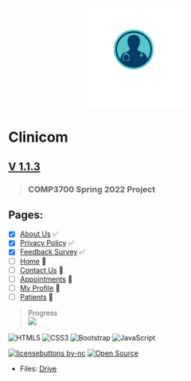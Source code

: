 <p align="center">
  <img src="https://github.com/0cool-design/WEB_Proj/blob/main/www/assets/imgs/logooo.png">
</p>

# __Clinicom__
## [V 1.1.3](https://github.com/0cool-design/WEB_Proj)
>### COMP3700 Spring 2022 Project

## Pages:
- [x] [About Us](https://github.com/0cool-design/WEB_Proj/blob/main/www/about.html) ✅
- [x] [Privacy Policy](https://github.com/0cool-design/WEB_Proj/blob/main/www/policy.html) ✅
- [x] [Feedback Survey](https://github.com/0cool-design/WEB_Proj/blob/main/www/feedback.html) ✅
- [ ] [Home](https://github.com/0cool-design/WEB_Proj/blob/main/www/index.html) 🐛
- [ ] [Contact Us](https://github.com/0cool-design/WEB_Proj/blob/main/www/contact.html) 🐛
- [ ] [Appointments](https://github.com/0cool-design/WEB_Proj/blob/main/www/appointments.html) 🚧
- [ ] [My Profile](https://github.com/0cool-design/WEB_Proj/blob/main/www/profile.html) 🚧  
- [ ] [Patients](https://github.com/0cool-design/WEB_Proj/blob/main/www/patients.html) 🚧  
   
 > Progress  
![](https://us-central1-progress-markdown.cloudfunctions.net/progress/76)  
  
![HTML5](https://img.shields.io/badge/html5-%23E34F26.svg?style=for-the-badge&logo=html5&logoColor=white)
![CSS3](https://img.shields.io/badge/css3-%231572B6.svg?style=for-the-badge&logo=css3&logoColor=white)
![Bootstrap](https://img.shields.io/badge/bootstrap-%23563D7C.svg?style=for-the-badge&logo=bootstrap&logoColor=white)
![JavaScript](https://img.shields.io/badge/javascript-%23323330.svg?style=for-the-badge&logo=javascript&logoColor=%23F7DF1E)
  
[![licensebuttons by-nc](https://licensebuttons.net/l/by-nc/3.0/88x31.png)](https://creativecommons.org/licenses/by-nc/4.0)
[![Open Source](https://badges.frapsoft.com/os/v1/open-source.svg?v=103)](https://opensource.org/)  
  
- Files: [Drive](https://drive.google.com/drive/u/1/folders/15W1RpJ4_eHC8mj1wnxQvZqJ8cgO4sRNT)
